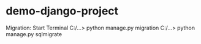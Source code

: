 # demo-django-project
Migration:
Start Terminal
   C:/...> python manage.py migration
   C:/...> python manage.py sqlmigrate

